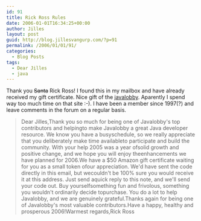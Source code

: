 ```yaml
---
id: 91
title: Rick Ross Rules
date: 2006-01-01T16:34:25+00:00
author: Jilles
layout: post
guid: http://blog.jillesvangurp.com/?p=91
permalink: /2006/01/01/91/
categories:
  - Blog Posts
tags:
  - Dear Jilles
  - java
---
```

Thank you <strike>Santa</strike> Rick Ross! I found this in my mailbox and have already received my gift certificate. Nice gift of the <a href="http://www.javalobby.org">javalobby</a>. Aparently I spend way too much time on that site :-). I have been a member since 1997(?) and leave comments in the forum on a regular basis.<blockquote>Dear Jilles,Thank you so much for being one of Javalobby's top contributors and helpingto make Javalobby a great Java developer resource.  We know you have a busyschedule, so we really appreciate that you deliberately make time availableto participate and build the community. With your help 2005 was a year ofsolid growth and positive change, and we hope you will enjoy theenhancements we have planned for 2006.We have a $50 Amazon gift certificate waiting for you as a small token ofour appreciation. We'd have sent the code directly in this email, but wecouldn't be 100% sure you would receive it at this address. Just send aquick reply to this note, and we'll send your code out. Buy yourselfsomething fun and frivolous, something you wouldn't ordinarily decide topurchase. You do a lot to help Javalobby, and we are genuinely grateful.Thanks again for being one of Javalobby's most valuable contributors.Have a happy, healthy and prosperous 2006!Warmest regards,<span class="sg">Rick Ross</span></blockquote>